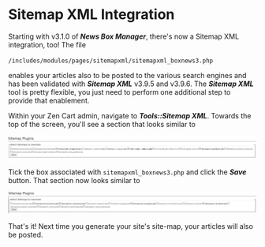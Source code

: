 # Sitemap XML Integration

Starting with v3.1.0 of ***News Box Manager***, there's now a Sitemap XML integration, too!  The file 

`/includes/modules/pages/sitemapxml/sitemapxml_boxnews3.php`

enables your articles also to be posted to the various search engines and has been validated with ***Sitemap XML*** v3.9.5 and v3.9.6.  The ***Sitemap XML*** tool is pretty flexible, you just need to perform one additional step to provide that enablement.  

Within your Zen Cart admin, navigate to ***Tools::Sitemap XML***.  Towards the top of the screen, you'll see a section that looks similar to

![](sitemapxml1.jpg)

Tick the box associated with `sitemapxml_boxnews3.php` and click the ***Save*** button.  That section now looks similar to

![](images/sitemapxml2.jpg)

That's it!  Next time you generate your site's site-map, your articles will also be posted.